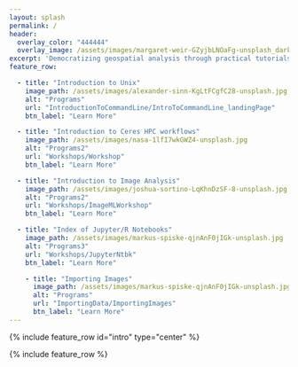 ```yaml
---
layout: splash
permalink: /
header:
  overlay_color: "444444"
  overlay_image: /assets/images/margaret-weir-GZyjbLNOaFg-unsplash_dark.jpg
excerpt: 'Democratizing geospatial analysis through practical tutorials'
feature_row:

  - title: "Introduction to Unix"
    image_path: /assets/images/alexander-sinn-KgLtFCgfC28-unsplash.jpg
    alt: "Programs"
    url: "IntroductionToCommandLine/IntroToCommandLine_landingPage"
    btn_label: "Learn More"

  - title: "Introduction to Ceres HPC workflows"
    image_path: /assets/images/nasa-1lfI7wkGWZ4-unsplash.jpg
    alt: "Programs2"
    url: "Workshops/Workshop"
    btn_label: "Learn More"

  - title: "Introduction to Image Analysis"
    image_path: /assets/images/joshua-sortino-LqKhnDzSF-8-unsplash.jpg
    alt: "Programs2"
    url: "Workshops/ImageMLWorkshop"
    btn_label: "Learn More"

  - title: "Index of Jupyter/R Notebooks"
    image_path: /assets/images/markus-spiske-qjnAnF0jIGk-unsplash.jpg
    alt: "Programs3"
    url: "Workshops/JupyterNtbk"
    btn_label: "Learn More"

    - title: "Importing Images"
      image_path: /assets/images/markus-spiske-qjnAnF0jIGk-unsplash.jpg
      alt: "Programs"
      url: "ImportingData/ImportingImages"
      btn_label: "Learn More"
---
```



{% include feature_row id="intro" type="center" %}

{% include feature_row %}
